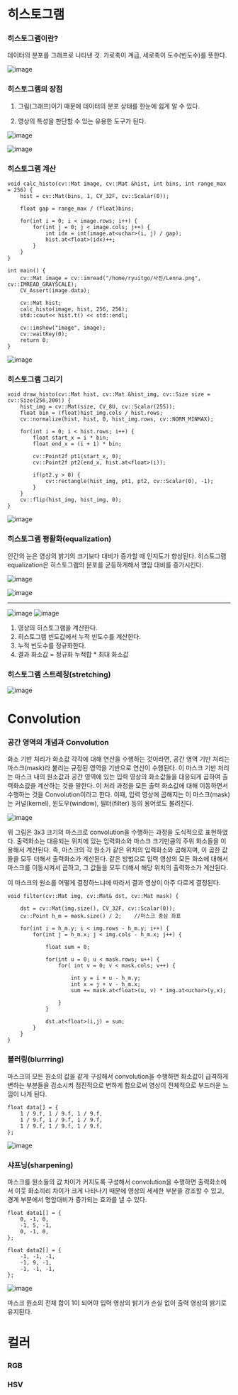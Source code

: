 # 히스토그램 

### 히스토그램이란?

데이터의 분포를 그래프로 나타낸 것. 가로축이 계급, 세로축이 도수(빈도수)를 뜻한다.

![image](https://user-images.githubusercontent.com/23207379/51839842-c0772b00-234d-11e9-95e8-3466a8045072.png)


### 히스토그램의 장점

1. 그림(그래프)이기 때문에 데이터의 분포 상태를 한눈에 쉽게 알 수 있다.

2. 영상의 특성을 판단할 수 있는 유용한 도구가 된다.

![image](https://user-images.githubusercontent.com/23207379/51421877-03682e80-1be9-11e9-9700-8c10e3cba317.png)

![image](https://user-images.githubusercontent.com/23207379/51856980-7190bc00-2374-11e9-9669-e9db58306b4a.png)

### 히스토그램 계산

    void calc_histo(cv::Mat image, cv::Mat &hist, int bins, int range_max = 256) {
        hist = cv::Mat(bins, 1, CV_32F, cv::Scalar(0));

        float gap = range_max / (float)bins;

        for(int i = 0; i < image.rows; i++) {
            for(int j = 0; j < image.cols; j++) {
                int idx = int(image.at<uchar>(i, j) / gap);
                hist.at<float>(idx)++;
            }
        }
    }
    
    int main() {
        cv::Mat image = cv::imread("/home/ryuitgo/사진/Lenna.png", cv::IMREAD_GRAYSCALE);
        CV_Assert(image.data);

        cv::Mat hist;
        calc_histo(image, hist, 256, 256);
        std::cout<< hist.t() << std::endl;

        cv::imshow("image", image);
        cv::waitKey(0);
        return 0;
    }

![image](https://user-images.githubusercontent.com/23207379/51851210-c88f9480-2366-11e9-951c-1ccc24e3f6f6.png)


### 히스토그램 그리기

    void draw_histo(cv::Mat hist, cv::Mat &hist_img, cv::Size size = cv::Size(256,200)) {
        hist_img = cv::Mat(size, CV_8U, cv::Scalar(255));
        float bin = (float)hist_img.cols / hist.rows;
        cv::normalize(hist, hist, 0, hist_img.rows, cv::NORM_MINMAX);

        for(int i = 0; i < hist.rows; i++) {
            float start_x = i * bin;
            float end_x = (i + 1) * bin;

            cv::Point2f pt1(start_x, 0);
            cv::Point2f pt2(end_x, hist.at<float>(i));

            if(pt2.y > 0) {
                cv::rectangle(hist_img, pt1, pt2, cv::Scalar(0), -1);
            }
        }
        cv::flip(hist_img, hist_img, 0);
    }

![image](https://user-images.githubusercontent.com/23207379/51856079-18278d80-2372-11e9-87ca-c2c027a4dec5.png)


### 히스토그램 평활화(equalization)

인간의 눈은 영상의 밝기의 크기보다 대비가 증가할 때 인지도가 향상된다. 히스토그램 equalization은 히스토그램의 분포를 균등하게해서 명암 대비를 증가시킨다.

![image](https://user-images.githubusercontent.com/23207379/51853038-b0ba0f80-236a-11e9-81e6-a49818d6373b.png)

![image](https://user-images.githubusercontent.com/23207379/51853170-faa2f580-236a-11e9-970b-2d9a00e6a295.png)

---

![image](https://user-images.githubusercontent.com/23207379/51857317-4490d900-2375-11e9-8267-47d178eb6338.png)
![image](https://user-images.githubusercontent.com/23207379/51854294-d09f0280-236d-11e9-9e67-5155b4cf63eb.png)

1. 영상의 히스토그램을 계산한다.
2. 히스토그램 빈도값에서 누적 빈도수를 계산한다.
3. 누적 빈도수를 정규화한다.
4. 결과 화소값 = 정규화 누적합 * 최대 화소값

### 히스토그램 스트레칭(stretching)

![image](https://user-images.githubusercontent.com/23207379/51858622-840cf480-2378-11e9-9085-77368c02373e.png)



# Convolution

### 공간 영역의 개념과 Convolution

화소 기반 처리가 화소값 각각에 대해 연산을 수행하는 것이라면, 공간 영역 기반 처리는 마스크(mask)라 불리는 규정된 영역을 기반으로 연산이 수행된다. 
이 마스크 기반 처리는 마스크 내의 원소값과 공간 영역에 있는 입력 영상의 화소값들을 대응되게 곱하여 출력화소값을 계산하는 것을 말한다. 이 처리 과정을 모든 출력 화소값에 대해 이동하면서 수행하는 것을 Convolution이라고 한다. 이때, 입력 영상에 곱해지는 이 마스크(mask)는 커널(kernel), 윈도우(window), 필터(filter) 등의 용어로도 불려진다.

![image](https://user-images.githubusercontent.com/23207379/51845695-5bc2cd00-235b-11e9-8062-f2b6977c6aa8.png)

위 그림은 3x3 크기의 마스크로 convolution을 수행하는 과정을 도식적으로 표현하였다. 출력화소는 대응되는 위치에 있는 입력화소와 마스크 크기만큼의 주위 화소들을 이용해서 계산된다. 즉, 마스크의 각 원소가 같은 위치의 입력화소와 곱해지며, 이 곱한 값들을 모두 더해서 출력화소가 계산된다. 같은 방법으로 입력 영상의 모든 화소에 대해서 마스크를 이동시켜서 곱하고, 그 값들을 모두 더해서 해당 위치의 출력화소가 계산된다.

이 마스크의 원소를 어떻게 결정하느냐에 따라서 결과 영상이 아주 다르게 결정된다. 

    void filter(cv::Mat img, cv::Mat& dst, cv::Mat mask) {

        dst = cv::Mat(img.size(), CV_32F, cv::Scalar(0));
        cv::Point h_m = mask.size() / 2;    //마스크 중심 좌표

        for(int i = h_m.y; i < img.rows - h_m.y; i++) {
            for(int j = h_m.x; j < img.cols - h_m.x; j++) {

                float sum = 0;

                for(int u = 0; u < mask.rows; u++) {
                    for( int v = 0; v < mask.cols; v++) {

                        int y = i + u - h_m.y;
                        int x = j + v - h_m.x;
                        sum += mask.at<float>(u, v) * img.at<uchar>(y,x);

                    }
                }

                dst.at<float>(i,j) = sum;
            }
        }
    }

### 블러링(blurrring)

마스크의 모든 원소의 값을 같게 구성해서 convolution을 수행하면 화소값이 급격하게 변하는 부분들을 감소시켜 점진적으로 변하게 함으로써 영상이 전체적으로 부드러운 느낌이 나게 된다. 

    float data[] = {
        1 / 9.f, 1 / 9.f, 1 / 9.f,
        1 / 9.f, 1 / 9.f, 1 / 9.f,
        1 / 9.f, 1 / 9.f, 1 / 9.f,
    };

![image](https://user-images.githubusercontent.com/23207379/51849702-9c264900-2363-11e9-8e0f-84979692c913.png)


### 샤프닝(sharpening)

마스크를 원소들의 값 차이가 커지도록 구성해서 convolution을 수행하면 출력화소에서 이웃 화소끼리 차이가 크게 나타나기 때문에 영상의 세세한 부분을 강조할 수 있고, 경계 부분에서 명암대비가 증가되는 효과를 낼 수 있다.

    float data1[] = {
        0, -1, 0,
        -1, 5, -1,
        0, -1, 0,
    };

    float data2[] = {
        -1, -1, -1,
        -1, 9, -1,
        -1, -1, -1,
    };
    
![image](https://user-images.githubusercontent.com/23207379/51850274-c4627780-2364-11e9-86db-3b05af5e31b4.png)

마스크 원소의 전체 합이 1이 되어야 입력 영상의 밝기가 손실 없이 출력 영상의 밝기로 유지된다.

# 컬러

### RGB

### HSV

